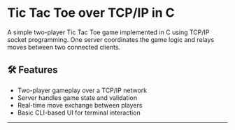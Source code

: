  # Tic Tac Toe over TCP/IP in C

A simple two-player Tic Tac Toe game implemented in C using TCP/IP socket programming.
One server coordinates the game logic and relays moves between two connected clients.

## 🛠 Features

- Two-player gameplay over a TCP/IP network
- Server handles game state and validation
- Real-time move exchange between players
- Basic CLI-based UI for terminal interaction

---
